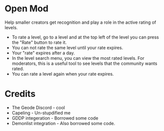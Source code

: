 # Open Mod
Help smaller creators get recognition and play a role in the active rating of levels.

- To rate a level, go to a level and at the top left of the level you can press the "Rate" button to rate it.
- You can not rate the same level until your rate expires.
- Your "rate" expires after a day.
- In the level search menu, you can view the most rated levels. For moderators, this is a useful tool to see levels that the community wants rated.
- You can rate a level again when your rate expires.

# Credits
- The Geode Discord - cool
- Capeling - Un-stupdified me
- GDDP integeration - Borrowed some code
- Demonlist integration - Also borrowed some code.
